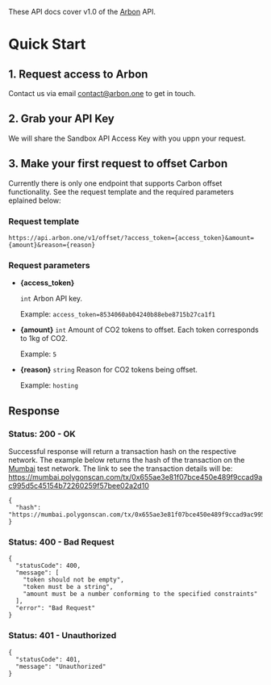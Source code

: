 These API docs cover v1.0 of the [Arbon](https://www.arbon.one/) API.

# Quick Start

## 1. Request access to Arbon
Contact us via email contact@arbon.one to get in touch.

## 2. Grab your API Key
We will share the Sandbox API Access Key with you uppn your request.

## 3. Make your first request to offset Carbon
Currently there is only one endpoint that supports Carbon offset functionality. See the request template and the required parameters eplained below:

### Request template
```
https://api.arbon.one/v1/offset/?access_token={access_token}&amount={amount}&reason={reason}
```

### Request parameters
- **{access_token}**

    `int` Arbon API key.

    Example: `access_token=8534060ab04240b88ebe8715b27ca1f1`

- **{amount}** `int`
    Amount of CO2 tokens to offset. Each token corresponds to 1kg of CO2.

    Example: `5`

- **{reason}** `string`
    Reason for CO2 tokens being offset.

    Example: `hosting`

## Response
### Status: **200 - OK**

Successful response will return a transaction hash on the respective network. The example below returns the hash of the transaction on the [Mumbai](https://mumbai.polygonscan.com/) test network. The link to see the transaction details will be: https://mumbai.polygonscan.com/tx/0x655ae3e81f07bce450e489f9ccad9ac995d5c45154b72260259f57bee02a2d10

```
{
  "hash": "https://mumbai.polygonscan.com/tx/0x655ae3e81f07bce450e489f9ccad9ac995d5c45154b72260259f57bee02a2d10"
}
```
### Status: 400 - Bad Request
```
{
  "statusCode": 400,
  "message": [
    "token should not be empty",
    "token must be a string",
    "amount must be a number conforming to the specified constraints"
  ],
  "error": "Bad Request"
}
```

### Status: 401 - Unauthorized
```
{
  "statusCode": 401,
  "message": "Unauthorized"
}
```
